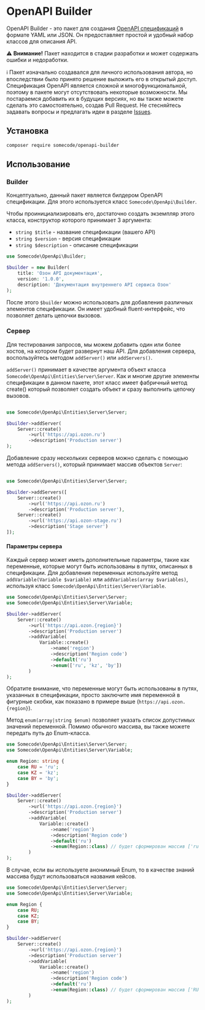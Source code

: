 # OpenAPI Builder

OpenAPI Builder - это пакет для создания [OpenAPI спецификаций](https://swagger.io/specification/) в формате YAML или JSON. 
Он предоставляет простой и удобный набор классов для описания API.

⚠️ **Внимание!** Пакет находится в стадии разработки и может содержать ошибки и недоработки.

ℹ️ Пакет изначально создавался для личного использования автора, но впоследствии было принято решение выложить его в открытый доступ.
Спецификация OpenAPI является сложной и многофункциональной, поэтому в пакете могут отсутствовать некоторые возможности.
Мы постараемся добавить их в будущих версиях, но вы также можете сделать это самостоятельно, создав Pull Request.
Не стесняйтесь задавать вопросы и предлагать идеи в разделе [Issues](https://github.com/somecode-pro/openapi-builder/issues).

## Установка

```bash
сomposer require somecode/openapi-builder
```

## Использование

### Builder

Концептуально, данный пакет является билдером OpenAPI спецификации. Для этого используется класс `Somecode\OpenApi\Builder`.

Чтобы проинициализировать его, достаточно создать экземпляр этого класса, конструктор которого принимает 3 аргумента:

- `string $title` - название спецификации (вашего API)
- `string $version` - версия спецификации
- `string $description` - описание спецификации

```php
use Somecode\OpenApi\Builder;

$builder = new Builder(
    title: 'Озон API документация',
    version: '1.0.0',
    description: 'Документация внутреннего API сервиса Озон'
);
```

После этого `$builder` можно использовать для добавления различных элементов спецификации. 
Он имеет удобный fluent-интерфейс, что позволяет делать цепочки вызовов.

### Сервер

Для тестирования запросов, мы можем добавить один или более хостов, на котором будет развернут наш API.
Для добавления сервера, воспользуйтесь методом `addServer()` или `addServers()`.

`addServer()` принимает в качестве аргумента объект класса `Somecode\OpenApi\Entities\Server\Server`. 
Как и многие другие элементы спецификации в данном пакете, этот класс имеет фабричный метод create() 
который позволяет создать объект и сразу выполнить цепочку вызовов.

```php

use Somecode\OpenApi\Entities\Server\Server;

$builder->addServer(
    Server::create()
        ->url('https://api.ozon.ru')
        ->description('Production server')
);

```

Добавление сразу нескольких серверов можно сделать с помощью метода `addServers()`, который принимает массив объектов `Server`:

```php

use Somecode\OpenApi\Entities\Server\Server;

$builder->addServers([
    Server::create()
        ->url('https://api.ozon.ru')
        ->description('Production server'),
    Server::create()
        ->url('https://api.ozon-stage.ru')
        ->description('Stage server')
]);

```

#### Параметры сервера

Каждый сервер может иметь дополнительные параметры, такие как переменные, которые могут быть использованы в путях, 
описанных в спецификации. Для добавления переменных используйте метод `addVariable(Variable $variable)` 
или `addVariables(array $variables)`, используя класс `Somecode\OpenApi\Entities\Server\Variable`.

```php
use Somecode\OpenApi\Entities\Server\Server;
use Somecode\OpenApi\Entities\Server\Variable;

$builder->addServer(
    Server::create()
        ->url('https://api.ozon.{region}')
        ->description('Production server')
        ->addVariable(
            Variable::create()
                ->name('region')
                ->description('Region code')
                ->default('ru')
                ->enum(['ru', 'kz', 'by'])
        )
);
```

Обратите внимание, что переменные могут быть использованы в путях, указанных в спецификации,
просто заключите имя переменной в фигурные скобки, как показано в примере выше (`https://api.ozon.{region}`).

Метод `enum(array|string $enum)` позволяет указать список допустимых значений переменной.
Помимо обычного массива, вы также можете передать путь до Enum-класса.

```php
use Somecode\OpenApi\Entities\Server\Server;
use Somecode\OpenApi\Entities\Server\Variable;

enum Region: string {
    case RU = 'ru';
    case KZ = 'kz';
    case BY = 'by';
}

$builder->addServer(
    Server::create()
        ->url('https://api.ozon.{region}')
        ->description('Production server')
        ->addVariable(
            Variable::create()
                ->name('region')
                ->description('Region code')
                ->default('ru')
                ->enum(Region::class) // будет сформирован массив ['ru', 'kz', 'by'], на основе значений Enum
        )
);
```

В случае, если вы используете анонимный Enum, то в качестве знаний массива будут использоваться названия кейсов.

```php
use Somecode\OpenApi\Entities\Server\Server;
use Somecode\OpenApi\Entities\Server\Variable;

enum Region {
    case RU;
    case KZ;
    case BY;
}

$builder->addServer(
    Server::create()
        ->url('https://api.ozon.{region}')
        ->description('Production server')
        ->addVariable(
            Variable::create()
                ->name('region')
                ->description('Region code')
                ->default('ru')
                ->enum(Region::class) // будет сформирован массив ['RU', 'KZ', 'BY']
        )
);
```

